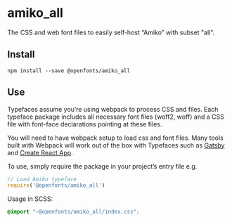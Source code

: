 
# amiko_all

The CSS and web font files to easily self-host “Amiko” with subset "all".

## Install

`npm install --save @openfonts/amiko_all`

## Use

Typefaces assume you’re using webpack to process CSS and files. Each typeface
package includes all necessary font files (woff2, woff) and a CSS file with
font-face declarations pointing at these files.

You will need to have webpack setup to load css and font files. Many tools built
with Webpack will work out of the box with Typefaces such as [Gatsby](https://github.com/gatsbyjs/gatsby)
and [Create React App](https://github.com/facebookincubator/create-react-app).

To use, simply require the package in your project’s entry file e.g.

```javascript
// Load Amiko typeface
require('@openfonts/amiko_all')
```

Usage in SCSS:
```scss
@import "~@openfonts/amiko_all/index.css";
```
